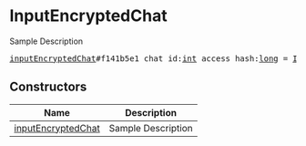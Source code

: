 # InputEncryptedChat

Sample Description

<pre>
<a href="../constructor/inputEncryptedChat.md">inputEncryptedChat</a>#f141b5e1 chat_id:<a href="../type/int.md">int</a> access_hash:<a href="../type/long.md">long</a> = <a href="../type/InputEncryptedChat.md">InputEncryptedChat</a>;
</pre>

## Constructors

| Name | Description |
|------|-------------|
| [inputEncryptedChat](../constructor/inputEncryptedChat.md) | Sample Description |

